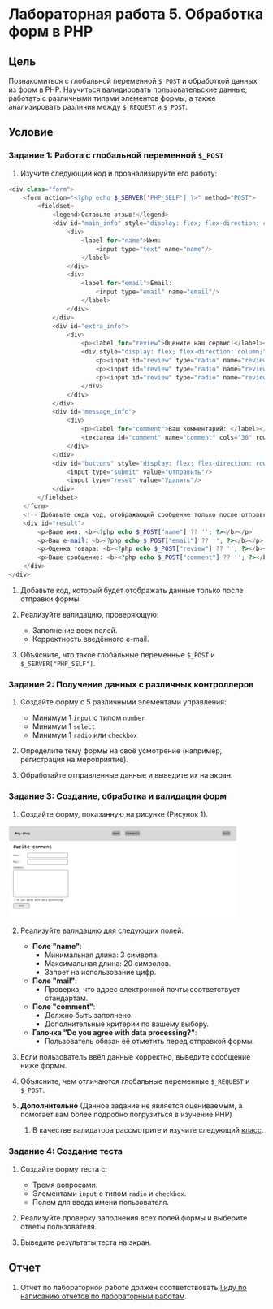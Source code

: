 # Лабораторная работа 5. Обработка форм в PHP

## Цель

Познакомиться с глобальной переменной `$_POST` и обработкой данных из форм в PHP. Научиться валидировать пользовательские данные, работать с различными типами элементов формы, а также анализировать различия между `$_REQUEST` и `$_POST`.

## Условие

### Задание 1: Работа с глобальной переменной `$_POST`

1. Изучите следующий код и проанализируйте его работу:
```php
<div class="form">
    <form action="<?php echo $_SERVER['PHP_SELF'] ?>" method="POST">
        <fieldset>
            <legend>Оставьте отзыв!</legend>
            <div id="main_info" style="display: flex; flex-direction: column; gap: 10px;">
                <div>
                    <label for="name">Имя:
                        <input type="text" name="name"/>
                    </label>
                </div>
                <div>
                    <label for="email">Email:
                        <input type="email" name="email"/>
                    </label>
                </div>
            </div>
            <div id="extra_info">
                <div>
                    <p><label for="review">Оцените наш сервис!</label></p>
                    <div style="display: flex; flex-direction: column;">
                        <p><input id="review" type="radio" name="review" value="10" checked>Хорошо</p>
                        <p><input id="review" type="radio" name="review" value="8">Удовлетворительно</p>
                        <p><input id="review" type="radio" name="review" value="5">Плохо</p>
                    </div>
                </div>
            </div>
            <div id="message_info">
                <div>
                    <p><label for="comment">Ваш комментарий: </label></p>
                    <textarea id="comment" name="comment" cols="30" rows="10" class="comment"></textarea>
                </div>
            </div>
            <div id="buttons" style="display: flex; flex-direction: row; gap: 10px; margin-top: 10px;">
                <input type="submit" value="Отправить"/>
                <input type="reset" value="Удалить"/>
            </div>
        </fieldset>
    </form>
    <!-- Добавьте сюда код, отображающий сообщение только после отправки формы -->
    <div id="result">
        <p>Ваше имя: <b><?php echo $_POST["name"] ?? ''; ?></b></p>
        <p>Ваш e-mail: <b><?php echo $_POST["email"] ?? ''; ?></b></p>
        <p>Оценка товара: <b><?php echo $_POST["review"] ?? ''; ?></b></p>
        <p>Ваше сообщение: <b><?php echo $_POST["comment"] ?? ''; ?></b></p>
    </div>
</div>
```

1. Добавьте код, который будет отображать данные только после отправки формы.

2. Реализуйте валидацию, проверяющую:
   - Заполнение всех полей.
   - Корректность введённого e-mail.

4. Объясните, что такое глобальные переменные `$_POST` и `$_SERVER["PHP_SELF"]`.

### Задание 2: Получение данных с различных контроллеров

1. Создайте форму с 5 различными элементами управления:
   - Минимум 1 `input` с типом `number`
   - Минимум 1 `select`
   - Минимум 1 `radio` или `checkbox`

2. Определите тему формы на своё усмотрение (например, регистрация на мероприятие).

3. Обработайте отправленные данные и выведите их на экран.

### Задание 3: Создание, обработка и валидация форм

1. Создайте форму, показанную на рисунке (Рисунок 1).

<img src="../../.images/lab5_example.png" width="450" />

2. Реализуйте валидацию для следующих полей:
   - **Поле "name"**:
     - Минимальная длина: 3 символа.
     - Максимальная длина: 20 символов.
     - Запрет на использование цифр.
   - **Поле "mail"**:
     - Проверка, что адрес электронной почты соответствует стандартам.
   - **Поле "comment"**:
     - Должно быть заполнено.
     - Дополнительные критерии по вашему выбору.
   - **Галочка "Do you agree with data processing?"**:
     - Пользователь обязан её отметить перед отправкой формы.

3. Если пользователь ввёл данные корректно, выведите сообщение ниже формы.

4. Объясните, чем отличаются глобальные переменные `$_REQUEST` и `$_POST`.

6. **Дополнительно** (Данное задание не является оцениваемым, а помогает вам более  подробно погрузиться в изучение PHP)
   1. В качестве валидатора рассмотрите и изучите следующий [класс](https://gist.github.com/devrdn/34999922e3310610b97ecf8708384ece).

### Задание 4: Создание теста

1. Создайте форму теста с:
   - Тремя вопросами.
   - Элементами `input` с типом `radio` и `checkbox`.
   - Полем для ввода имени пользователя.

2. Реализуйте проверку заполнения всех полей формы и выберите ответы пользователя.

3. Выведите результаты теста на экран.

## Отчет

1. Отчет по лабораторной работе должен соответствовать [Гиду по написанию отчетов по лабораторным работам](../lab_guidelines.md).
